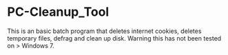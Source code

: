 # PC-Cleanup_Tool
This is an basic batch program that deletes internet cookies, deletes temporary files, defrag and clean up disk. Warning this has not been tested on > Windows 7. 
